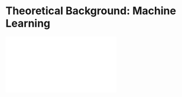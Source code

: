 # Theoretical Background: Machine Learning

![Figure 1: Pattern recognition pipeline, showcasing the difference between traditional machine learning and deep learning.](figures/theory/PatternRecognition.pdf)
